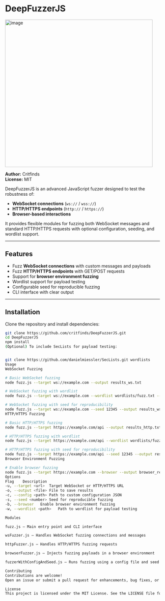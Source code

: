 # DeepFuzzerJS

<img width="480" height="480" alt="image" src="https://github.com/user-attachments/assets/5c16268a-0e83-424f-9993-6769e6d4b273" />


**Author:** Critfinds  
**License:** MIT  

DeepFuzzerJS is an advanced JavaScript fuzzer designed to test the robustness of:

- **WebSocket connections** (`ws://` / `wss://`)  
- **HTTP/HTTPS endpoints** (`http://` / `https://`)  
- **Browser-based interactions**  

It provides flexible modules for fuzzing both WebSocket messages and standard HTTP/HTTPS requests with optional configuration, seeding, and wordlist support.

---

## Features

- Fuzz **WebSocket connections** with custom messages and payloads  
- Fuzz **HTTP/HTTPS endpoints** with GET/POST requests  
- Support for **browser environment fuzzing**  
- Wordlist support for payload testing  
- Configurable seed for reproducible fuzzing  
- CLI interface with clear output

---

## Installation

Clone the repository and install dependencies:

```bash
git clone https://github.com/critfinds/DeepFuzzerJS.git
cd DeepFuzzerJS
npm install
(Optional) To include SecLists for payload testing:


git clone https://github.com/danielmiessler/SecLists.git wordlists
Usage
WebSocket Fuzzing

# Basic WebSocket fuzzing
node fuzz.js --target ws://example.com --output results_ws.txt

# WebSocket fuzzing with wordlist
node fuzz.js --target ws://example.com --wordlist wordlists/fuzz.txt --output results_ws.txt

# WebSocket fuzzing with seed for reproducibility
node fuzz.js --target ws://example.com --seed 12345 --output results_ws.txt
HTTP/HTTPS Fuzzing

# Basic HTTP/HTTPS fuzzing
node fuzz.js --target https://example.com/api --output results_http.txt

# HTTP/HTTPS fuzzing with wordlist
node fuzz.js --target https://example.com/api --wordlist wordlists/fuzz.txt --output results_http.txt

# HTTP/HTTPS fuzzing with seed for reproducibility
node fuzz.js --target https://example.com/api --seed 12345 --output results_http.txt
Browser Environment Fuzzing

# Enable browser fuzzing
node fuzz.js --target https://example.com --browser --output browser_results.txt
Options
Flag	Description
-u, --target <url>	Target WebSocket or HTTP/HTTPS URL
-o, --output <file>	File to save results
-c, --config <path>	Path to custom configuration JSON
-s, --seed <number>	Seed for reproducible fuzzing
-b, --browser	Enable browser environment fuzzing
-w, --wordlist <path>	Path to wordlist for payload testing

Modules

fuzz.js – Main entry point and CLI interface

wsFuzzer.js – Handles WebSocket fuzzing connections and messages

httpFuzzer.js – Handles HTTP/HTTPS fuzzing requests

browserFuzzer.js – Injects fuzzing payloads in a browser environment

fuzzerWithConfigAndSeed.js – Runs fuzzing using a config file and seed

Contributing
Contributions are welcome!
Open an issue or submit a pull request for enhancements, bug fixes, or additional modules.

License
This project is licensed under the MIT License. See the LICENSE file for details.
